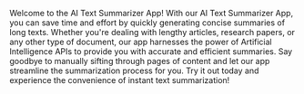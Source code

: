 Welcome to the AI Text Summarizer App!
With our AI Text Summarizer App, you can save time and effort by quickly generating concise summaries of long texts. Whether you're dealing with lengthy articles, research papers, or any other type of document, our app harnesses the power of Artificial Intelligence APIs to provide you with accurate and efficient summaries. Say goodbye to manually sifting through pages of content and let our app streamline the summarization process for you. Try it out today and experience the convenience of instant text summarization!
